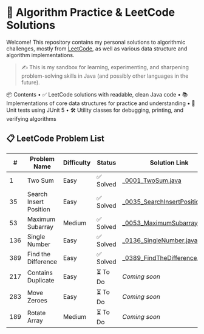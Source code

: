 # 🧠 Algorithm Practice & LeetCode Solutions

Welcome! This repository contains my personal solutions to algorithmic challenges, mostly from [LeetCode](https://leetcode.com), as well as various data structure and algorithm implementations.

> ✍️ This is my sandbox for learning, experimenting, and sharpening problem-solving skills in Java (and possibly other languages in the future).

📦 Contents
•	✅ LeetCode solutions with readable, clean Java code
•	📚 Implementations of core data structures for practice and understanding
•	🧪 Unit tests using JUnit 5
•	🛠️ Utility classes for debugging, printing, and verifying algorithms


## 📋 LeetCode Problem List

| #     | Problem Name               | Difficulty | Status     | Solution Link                                |
|-------|----------------------------|------------|------------|----------------------------------------------|
| 1     | Two Sum                    | Easy       | ✅ Solved  | [\_0001\_TwoSum.java](src/leetcode/_0001_TwoSum.java) |
| 35    | Search Insert Position     | Easy       | ✅ Solved  | [\_0035\_SearchInsertPosition.java](src/leetcode/_0035_SearchInsertPosition.java) |
| 53    | Maximum Subarray           | Medium     | ✅ Solved  | [\_0053\_MaximumSubarray.java](src/leetcode/_0053_MaximumSubarray.java) |
| 136   | Single Number              | Easy       | ✅ Solved  | [\_0136\_SingleNumber.java](src/leetcode/_0136_SingleNumber.java) |
| 389   | Find the Difference        | Easy       | ✅ Solved  | [\_0389\_FindTheDifference.java](src/leetcode/_0389_FindTheDifference.java) |
| 217   | Contains Duplicate         | Easy       | ⏳ To Do   | _Coming soon_                                |
| 283   | Move Zeroes                | Easy       | ⏳ To Do   | _Coming soon_                                |
| 189   | Rotate Array               | Medium     | ⏳ To Do   | _Coming soon_                                |